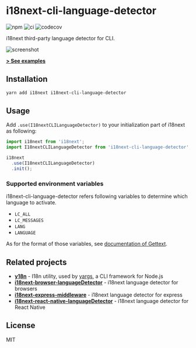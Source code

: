 # i18next-cli-language-detector
![npm](https://img.shields.io/npm/v/i18next-cli-language-detector.svg)
![ci](https://github.com/neet/i18next-cli-language-detector/workflows/CI/badge.svg)
![codecov](https://codecov.io/gh/neet/i18next-cli-language-detector/branch/master/graph/badge.svg)

i18next third-party language detector for CLI.

![screenshot](https://s5.gifyu.com/images/Screen-Recording-2019-12-18-at-1.08.45.gif)

**[> See examples](https://github.com/neet/i18next-cli-language-detector/blob/master/examples/greeting.ts)**

## Installation

```sh
yarn add i18next i18next-cli-language-detector
```

## Usage

Add `.use(I18nextCLILanguageDetector)` to your initialization part of i18next as following:

```js
import i18next from 'i18next';
import I18nextCLILanguageDetector from 'i18next-cli-language-detector';

i18next
  .use(I18nextCLILanguageDetector)
  .init();
```

### Supported environment variables
i18next-cli-language-detector refers following variables to determine which language to activate. 

- `LC_ALL`
- `LC_MESSAGES`
- `LANG`
- `LANGUAGE`

As for the format of those variables, see [documentation of Gettext](http://www.gnu.org/software/gettext/manual/html_node/The-LANGUAGE-variable.html).

## Related projects
- **[y18n](https://github.com/yargs/y18n)** - I18n utility, used by [yargs](https://github.com/yargs/yargs), a CLI framework for Node.js
- **[i18next-browser-languageDetector](https://github.com/i18next/i18next-browser-languagedetector)** - i18next language detector for browsers
- **[i18next-express-middleware](https://github.com/i18next/i18next-express-middleware)** - i18next language detector for express
- **[i18next-react-native-languageDetector](https://github.com/i18next/react-native-languageDetector)** - i18next language detector for React Native

## License
MIT
